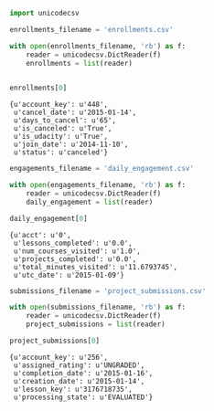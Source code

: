 

```python
import unicodecsv

enrollments_filename = 'enrollments.csv'
```


```python
with open(enrollments_filename, 'rb') as f:
    reader = unicodecsv.DictReader(f)
    enrollments = list(reader)
    
```


```python
enrollments[0]
```




    {u'account_key': u'448',
     u'cancel_date': u'2015-01-14',
     u'days_to_cancel': u'65',
     u'is_canceled': u'True',
     u'is_udacity': u'True',
     u'join_date': u'2014-11-10',
     u'status': u'canceled'}




```python
engagements_filename = 'daily_engagement.csv'
```


```python
with open(engagements_filename, 'rb') as f:
    reader = unicodecsv.DictReader(f)
    daily_engagement = list(reader)
```


```python
daily_engagement[0]
```




    {u'acct': u'0',
     u'lessons_completed': u'0.0',
     u'num_courses_visited': u'1.0',
     u'projects_completed': u'0.0',
     u'total_minutes_visited': u'11.6793745',
     u'utc_date': u'2015-01-09'}




```python
submissions_filename = 'project_submissions.csv'
```


```python
with open(submissions_filename, 'rb') as f:
    reader = unicodecsv.DictReader(f)
    project_submissions = list(reader)
```


```python
project_submissions[0]
```




    {u'account_key': u'256',
     u'assigned_rating': u'UNGRADED',
     u'completion_date': u'2015-01-16',
     u'creation_date': u'2015-01-14',
     u'lesson_key': u'3176718735',
     u'processing_state': u'EVALUATED'}




```python

```
